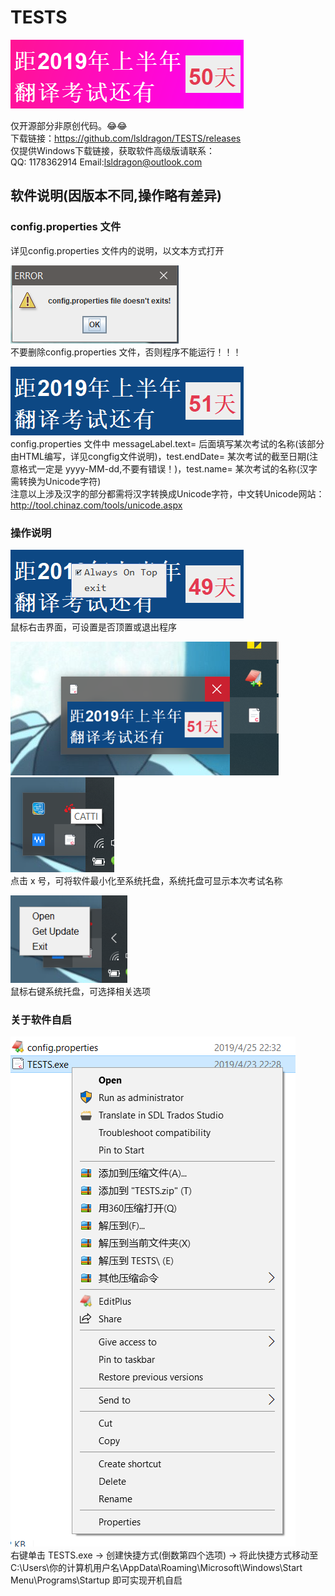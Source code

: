 # TESTS
![avatar](pic7.png)  

仅开源部分非原创代码。😂😂  
下载链接：https://github.com/lsldragon/TESTS/releases  
仅提供Windows下载链接，获取软件高级版请联系：  
QQ: 1178362914
Email:lsldragon@outlook.com  

## 软件说明(因版本不同,操作略有差异)
### config.properties 文件
详见config.properties 文件内的说明，以文本方式打开  

![avatar](pic0.png)  
不要删除config.properties 文件，否则程序不能运行！！！  
  
  
![avatar](pic1.png)  
config.properties 文件中 messageLabel.text= 后面填写某次考试的名称(该部分由HTML编写，详见congfig文件说明)，test.endDate= 某次考试的截至日期(注意格式一定是 yyyy-MM-dd,不要有错误！)，test.name= 某次考试的名称(汉字需转换为Unicode字符)  
注意以上涉及汉字的部分都需将汉字转换成Unicode字符，中文转Unicode网站： http://tool.chinaz.com/tools/unicode.aspx   
### 操作说明
![avatar](picn2.png)  
鼠标右击界面，可设置是否顶置或退出程序  
  
  
![avatar](pic3.png) ![avatar](pic4.png)  
点击 x 号，可将软件最小化至系统托盘，系统托盘可显示本次考试名称
  
  
![avatar](pic5.png)  
鼠标右键系统托盘，可选择相关选项  
  
  
### 关于软件自启
![avatar](pic6.png)  
右键单击 TESTS.exe -> 创建快捷方式(倒数第四个选项) -> 将此快捷方式移动至 C:\Users\你的计算机用户名\AppData\Roaming\Microsoft\Windows\Start Menu\Programs\Startup 即可实现开机自启

